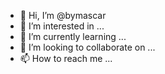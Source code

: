 - 👋 Hi, I’m @bymascar
- 👀 I’m interested in ...
- 🌱 I’m currently learning ...
- 💞️ I’m looking to collaborate on ...
- 📫 How to reach me ...

<!---
bymascar/bymascar is a ✨ special ✨ repository because its `README.md` (this file) appears on your GitHub profile.
You can click the Preview link to take a look at your changes.
--->
